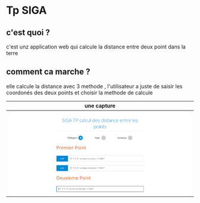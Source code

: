 # Tp SIGA

## c'est quoi ?
 c'est unz application web qui calcule la distance entre deux point dans la terre 


## comment ca marche ?
 elle calcule la distance avec 3 methode , l'utilisateur a juste de saisir les coordonés des deux points et choisir la methode de calcule 

|une capture|
 |:------------:|
 ![tp SIGA](Capture.PNG)|